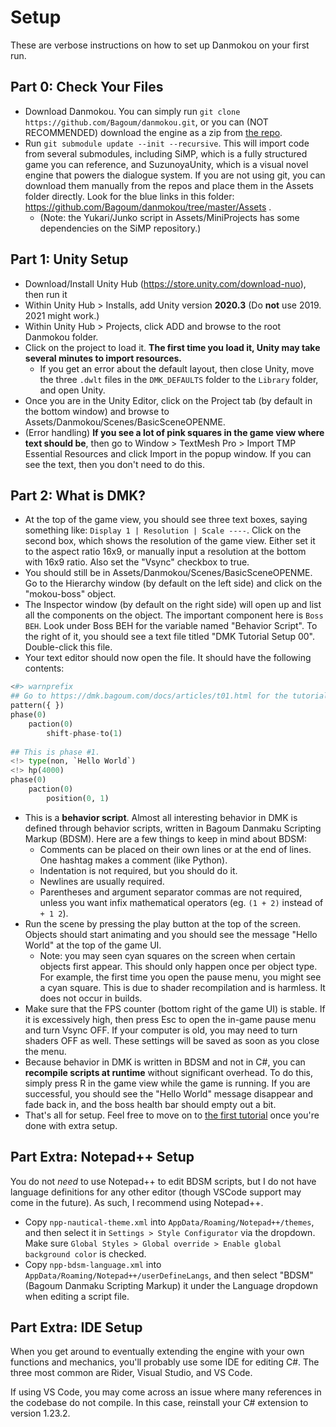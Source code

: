 # Setup

These are verbose instructions on how to set up Danmokou on your first run. 

## Part 0: Check Your Files

- Download Danmokou. You can simply run `git clone https://github.com/Bagoum/danmokou.git`, or you can (NOT RECOMMENDED) download the engine as a zip from [the repo](https://github.com/Bagoum/danmokou). 
- Run `git submodule update --init --recursive`. This will import code from several submodules, including SiMP, which is a fully structured game you can reference, and SuzunoyaUnity, which is a visual novel engine that powers the dialogue system. If you are not using git, you can download them manually from the repos and place them in the Assets folder directly. Look for the blue links in this folder: https://github.com/Bagoum/danmokou/tree/master/Assets .
  -  (Note: the Yukari/Junko script in Assets/MiniProjects has some dependencies on the SiMP repository.)

## Part 1: Unity Setup

- Download/Install Unity Hub (https://store.unity.com/download-nuo), then run it
- Within Unity Hub > Installs, add Unity version **2020.3** (Do **not** use 2019. 2021 might work.)
- Within Unity Hub > Projects, click ADD and browse to the root Danmokou folder. 
- Click on the project to load it. **The first time you load it, Unity may take several minutes to import resources.**
  - If you get an error about the default layout, then close Unity, move the three `.dwlt` files in the `DMK_DEFAULTS` folder to the `Library` folder, and open Unity.
- Once you are in the Unity Editor, click on the Project tab (by default in the bottom window) and browse to Assets/Danmokou/Scenes/BasicSceneOPENME.
- (Error handling) **If you see a lot of pink squares in the game view where text should be**, then go to Window > TextMesh Pro > Import TMP Essential Resources and click Import in the popup window. If you can see the text, then you don't need to do this.

## Part 2: What is DMK?

- At the top of the game view, you should see three text boxes, saying something like: `Display 1 | Resolution | Scale ----`. Click on the second box, which shows the resolution of the game view. Either set it to the aspect ratio 16x9, or manually input a resolution at the bottom with 16x9 ratio. Also set the "Vsync" checkbox to true.
- You should still be in Assets/Danmokou/Scenes/BasicSceneOPENME. Go to the Hierarchy window (by default on the left side) and click on the "mokou-boss" object.
- The Inspector window (by default on the right side) will open up and list all the components on the object. The important component here is `Boss BEH`. Look under Boss BEH for the variable named "Behavior Script". To the right of it, you should see a text file titled "DMK Tutorial Setup 00". Double-click this file.
- Your text editor should now open the file. It should have the following contents:

```python
<#> warnprefix
## Go to https://dmk.bagoum.com/docs/articles/t01.html for the tutorial. 
pattern({ })
phase(0)
	paction(0)
		shift-phase-to(1)
		
## This is phase #1. 
<!> type(non, `Hello World`)
<!> hp(4000)
phase(0)
	paction(0)
		position(0, 1)
```

- This is a **behavior script**. Almost all interesting behavior in DMK is defined through behavior scripts, written in Bagoum Danmaku Scripting Markup (BDSM). Here are a few things to keep in mind about BDSM:
  - Comments can be placed on their own lines or at the end of lines. One hashtag makes a comment (like Python).
  - Indentation is not required, but you should do it.
  - Newlines are usually required.
  - Parentheses and argument separator commas are not required, unless you want infix mathematical operators (eg. `(1 + 2)` instead of `+ 1 2`).
- Run the scene by pressing the play button at the top of the screen. Objects should start animating and you should see the message "Hello World" at the top of the game UI. 
  - Note: you may seen cyan squares on the screen when certain objects first appear. This should only happen once per object type. For example, the first time you open the pause menu, you might see a cyan square. This is due to shader recompilation and is harmless. It does not occur in builds.
- Make sure that the FPS counter (bottom right of the game UI) is stable. If it is excessively high, then press Esc to open the in-game pause menu and turn Vsync OFF. If your computer is old, you may need to turn shaders OFF as well. These settings will be saved as soon as you close the menu.
- Because behavior in DMK is written in BDSM and not in C#, you can **recompile scripts at runtime** without significant overhead. To do this, simply press R in the game view while the game is running. If you are successful, you should see the "Hello World" message disappear and fade back in, and the boss health bar should empty out a bit. 
- That's all for setup. Feel free to move on to [the first tutorial](t01.md) once you're done with extra setup.

## Part Extra: Notepad++ Setup

You do not *need* to use Notepad++ to edit BDSM scripts, but I do not have language definitions for any other editor (though VSCode support may come in the future). As such, I recommend using Notepad++.

- Copy `npp-nautical-theme.xml` into `AppData/Roaming/Notepad++/themes`, and then select it in `Settings > Style Configurator` via the dropdown. Make sure `Global Styles > Global override > Enable global background color` is checked.
- Copy `npp-bdsm-language.xml` into `AppData/Roaming/Notepad++/userDefineLangs`, and then select "BDSM" (Bagoum Danmaku Scripting Markup) it under the Language dropdown when editing a script file.

## Part Extra: IDE Setup

When you get around to eventually extending the engine with your own functions and mechanics, you'll probably use some IDE for editing C#. The three most common are Rider, Visual Studio, and VS Code. 

If using VS Code, you may come across an issue where many references in the codebase do not compile. In this case, reinstall your C# extension to version 1.23.2. 
